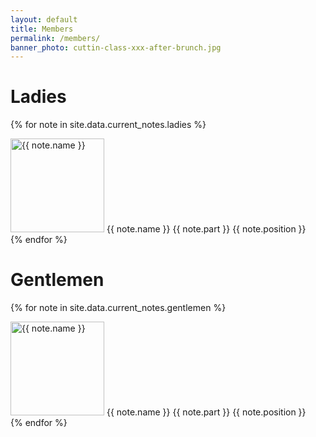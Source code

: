 ```yaml
---
layout: default
title: Members
permalink: /members/
banner_photo: cuttin-class-xxx-after-brunch.jpg
---
```


# Ladies

<div class="current-notes">

{% for note in site.data.current_notes.ladies %}
<div class="current-note">
  <img src="/images/notes/{{ note.picture }}" alt="{{ note.name }}" width="150" height="150">
  <span class="name">{{ note.name }}</span>
  <span class="part">{{ note.part }}</span>
  <span class="position">{{ note.position }}</span>
</div>
{% endfor %}

</div>

# Gentlemen

<div class="current-notes">

{% for note in site.data.current_notes.gentlemen %}
<div class="current-note">
  <img src="/images/notes/{{ note.picture }}" alt="{{ note.name }}" width="150" height="150">
  <span class="name">{{ note.name }}</span>
  <span class="part">{{ note.part }}</span>
  <span class="position">{{ note.position }}</span>
</div>
{% endfor %}

</div>